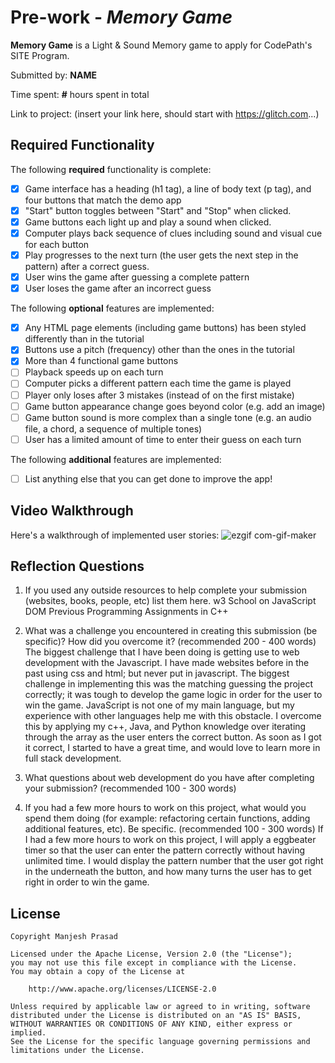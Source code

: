 # Pre-work - *Memory Game*

**Memory Game** is a Light & Sound Memory game to apply for CodePath's SITE Program. 

Submitted by: **NAME**

Time spent: **#** hours spent in total

Link to project: (insert your link here, should start with https://glitch.com...)

## Required Functionality

The following **required** functionality is complete:

* [x] Game interface has a heading (h1 tag), a line of body text (p tag), and four buttons that match the demo app
* [x] "Start" button toggles between "Start" and "Stop" when clicked. 
* [x] Game buttons each light up and play a sound when clicked. 
* [x] Computer plays back sequence of clues including sound and visual cue for each button
* [x] Play progresses to the next turn (the user gets the next step in the pattern) after a correct guess. 
* [x] User wins the game after guessing a complete pattern
* [x] User loses the game after an incorrect guess

The following **optional** features are implemented:

* [x] Any HTML page elements (including game buttons) has been styled differently than in the tutorial
* [x] Buttons use a pitch (frequency) other than the ones in the tutorial
* [x] More than 4 functional game buttons
* [ ] Playback speeds up on each turn
* [ ] Computer picks a different pattern each time the game is played
* [ ] Player only loses after 3 mistakes (instead of on the first mistake)
* [ ] Game button appearance change goes beyond color (e.g. add an image)
* [ ] Game button sound is more complex than a single tone (e.g. an audio file, a chord, a sequence of multiple tones)
* [ ] User has a limited amount of time to enter their guess on each turn

The following **additional** features are implemented:

- [ ] List anything else that you can get done to improve the app!

## Video Walkthrough

Here's a walkthrough of implemented user stories:
![ezgif com-gif-maker](https://user-images.githubusercontent.com/59748163/111573513-e814f180-8767-11eb-8102-69745c7adadc.gif)



## Reflection Questions
1. If you used any outside resources to help complete your submission (websites, books, people, etc) list them here. 
w3 School on JavaScript DOM
Previous Programming Assignments in C++

2. What was a challenge you encountered in creating this submission (be specific)? How did you overcome it? (recommended 200 - 400 words) 
  The biggest challenge that I have been doing is getting use to web development with the Javascript. I have made websites before in the past using css and html; but never put in javascript. The biggest challenge in implementing this was the matching guessing the project correctly; it was tough to develop the game logic in order for the user to win the game. JavaScript is not one of my main language, but my experience with other languages help me with this obstacle. I overcome this by applying my c++, Java, and Python knowledge over iterating through the array as the user enters the correct button. As soon as I got it correct, I started to have a great time, and would love to learn more in full stack development. 

3. What questions about web development do you have after completing your submission? (recommended 100 - 300 words) 


4. If you had a few more hours to work on this project, what would you spend them doing (for example: refactoring certain functions, adding additional features, etc). Be specific. (recommended 100 - 300 words) 
  If I had a few more hours to work on this project, I will apply a eggbeater timer so that the user can enter the pattern correctly without having unlimited time. I would display the pattern number that the user got right in the underneath the button, and how many turns the user has to get right in order to win the game.



## License

    Copyright Manjesh Prasad

    Licensed under the Apache License, Version 2.0 (the "License");
    you may not use this file except in compliance with the License.
    You may obtain a copy of the License at

        http://www.apache.org/licenses/LICENSE-2.0

    Unless required by applicable law or agreed to in writing, software
    distributed under the License is distributed on an "AS IS" BASIS,
    WITHOUT WARRANTIES OR CONDITIONS OF ANY KIND, either express or implied.
    See the License for the specific language governing permissions and
    limitations under the License.
